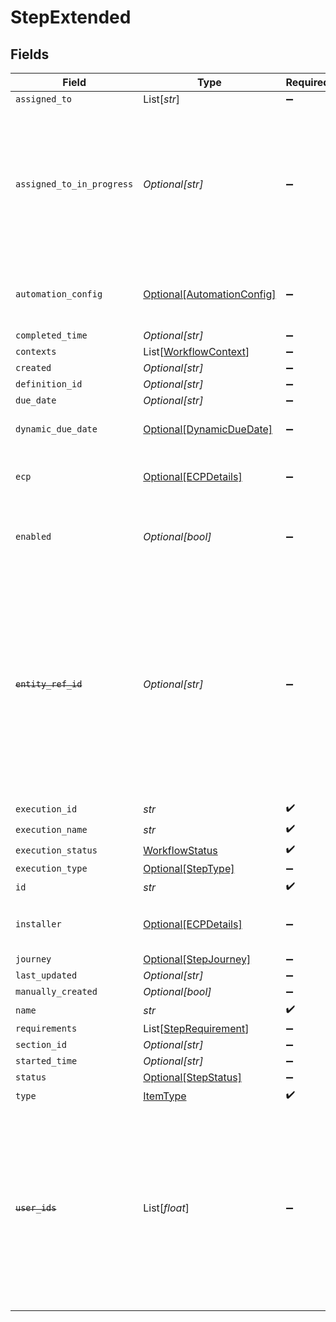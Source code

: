 # StepExtended


## Fields

| Field                                                                                                                                                                                           | Type                                                                                                                                                                                            | Required                                                                                                                                                                                        | Description                                                                                                                                                                                     |
| ----------------------------------------------------------------------------------------------------------------------------------------------------------------------------------------------- | ----------------------------------------------------------------------------------------------------------------------------------------------------------------------------------------------- | ----------------------------------------------------------------------------------------------------------------------------------------------------------------------------------------------- | ----------------------------------------------------------------------------------------------------------------------------------------------------------------------------------------------- |
| `assigned_to`                                                                                                                                                                                   | List[*str*]                                                                                                                                                                                     | :heavy_minus_sign:                                                                                                                                                                              | N/A                                                                                                                                                                                             |
| `assigned_to_in_progress`                                                                                                                                                                       | *Optional[str]*                                                                                                                                                                                 | :heavy_minus_sign:                                                                                                                                                                              | The user which moved the step/task to the IN_PROGRESS state. The user should also be present in the assignedTo property of the step/task                                                        |
| `automation_config`                                                                                                                                                                             | [Optional[AutomationConfig]](../../models/shared/automationconfig.md)                                                                                                                           | :heavy_minus_sign:                                                                                                                                                                              | Configuration for automation execution to run                                                                                                                                                   |
| `completed_time`                                                                                                                                                                                | *Optional[str]*                                                                                                                                                                                 | :heavy_minus_sign:                                                                                                                                                                              | N/A                                                                                                                                                                                             |
| `contexts`                                                                                                                                                                                      | List[[WorkflowContext](../../models/shared/workflowcontext.md)]                                                                                                                                 | :heavy_minus_sign:                                                                                                                                                                              | N/A                                                                                                                                                                                             |
| `created`                                                                                                                                                                                       | *Optional[str]*                                                                                                                                                                                 | :heavy_minus_sign:                                                                                                                                                                              | N/A                                                                                                                                                                                             |
| `definition_id`                                                                                                                                                                                 | *Optional[str]*                                                                                                                                                                                 | :heavy_minus_sign:                                                                                                                                                                              | N/A                                                                                                                                                                                             |
| `due_date`                                                                                                                                                                                      | *Optional[str]*                                                                                                                                                                                 | :heavy_minus_sign:                                                                                                                                                                              | N/A                                                                                                                                                                                             |
| `dynamic_due_date`                                                                                                                                                                              | [Optional[DynamicDueDate]](../../models/shared/dynamicduedate.md)                                                                                                                               | :heavy_minus_sign:                                                                                                                                                                              | set a Duedate for a step then a specific                                                                                                                                                        |
| `ecp`                                                                                                                                                                                           | [Optional[ECPDetails]](../../models/shared/ecpdetails.md)                                                                                                                                       | :heavy_minus_sign:                                                                                                                                                                              | Details regarding ECP for the workflow step                                                                                                                                                     |
| `enabled`                                                                                                                                                                                       | *Optional[bool]*                                                                                                                                                                                | :heavy_minus_sign:                                                                                                                                                                              | enabled flag results from calculating the requirements                                                                                                                                          |
| ~~`entity_ref_id`~~                                                                                                                                                                             | *Optional[str]*                                                                                                                                                                                 | :heavy_minus_sign:                                                                                                                                                                              | : warning: ** DEPRECATED **: This will be removed in a future release, please migrate away from it as soon as possible.<br/><br/>This field is deprecated. It will be soon removed. Please use only id. |
| `execution_id`                                                                                                                                                                                  | *str*                                                                                                                                                                                           | :heavy_check_mark:                                                                                                                                                                              | N/A                                                                                                                                                                                             |
| `execution_name`                                                                                                                                                                                | *str*                                                                                                                                                                                           | :heavy_check_mark:                                                                                                                                                                              | N/A                                                                                                                                                                                             |
| `execution_status`                                                                                                                                                                              | [WorkflowStatus](../../models/shared/workflowstatus.md)                                                                                                                                         | :heavy_check_mark:                                                                                                                                                                              | N/A                                                                                                                                                                                             |
| `execution_type`                                                                                                                                                                                | [Optional[StepType]](../../models/shared/steptype.md)                                                                                                                                           | :heavy_minus_sign:                                                                                                                                                                              | N/A                                                                                                                                                                                             |
| `id`                                                                                                                                                                                            | *str*                                                                                                                                                                                           | :heavy_check_mark:                                                                                                                                                                              | N/A                                                                                                                                                                                             |
| `installer`                                                                                                                                                                                     | [Optional[ECPDetails]](../../models/shared/ecpdetails.md)                                                                                                                                       | :heavy_minus_sign:                                                                                                                                                                              | Details regarding ECP for the workflow step                                                                                                                                                     |
| `journey`                                                                                                                                                                                       | [Optional[StepJourney]](../../models/shared/stepjourney.md)                                                                                                                                     | :heavy_minus_sign:                                                                                                                                                                              | N/A                                                                                                                                                                                             |
| `last_updated`                                                                                                                                                                                  | *Optional[str]*                                                                                                                                                                                 | :heavy_minus_sign:                                                                                                                                                                              | N/A                                                                                                                                                                                             |
| `manually_created`                                                                                                                                                                              | *Optional[bool]*                                                                                                                                                                                | :heavy_minus_sign:                                                                                                                                                                              | N/A                                                                                                                                                                                             |
| `name`                                                                                                                                                                                          | *str*                                                                                                                                                                                           | :heavy_check_mark:                                                                                                                                                                              | N/A                                                                                                                                                                                             |
| `requirements`                                                                                                                                                                                  | List[[StepRequirement](../../models/shared/steprequirement.md)]                                                                                                                                 | :heavy_minus_sign:                                                                                                                                                                              | N/A                                                                                                                                                                                             |
| `section_id`                                                                                                                                                                                    | *Optional[str]*                                                                                                                                                                                 | :heavy_minus_sign:                                                                                                                                                                              | N/A                                                                                                                                                                                             |
| `started_time`                                                                                                                                                                                  | *Optional[str]*                                                                                                                                                                                 | :heavy_minus_sign:                                                                                                                                                                              | N/A                                                                                                                                                                                             |
| `status`                                                                                                                                                                                        | [Optional[StepStatus]](../../models/shared/stepstatus.md)                                                                                                                                       | :heavy_minus_sign:                                                                                                                                                                              | N/A                                                                                                                                                                                             |
| `type`                                                                                                                                                                                          | [ItemType](../../models/shared/itemtype.md)                                                                                                                                                     | :heavy_check_mark:                                                                                                                                                                              | N/A                                                                                                                                                                                             |
| ~~`user_ids`~~                                                                                                                                                                                  | List[*float*]                                                                                                                                                                                   | :heavy_minus_sign:                                                                                                                                                                              | : warning: ** DEPRECATED **: This will be removed in a future release, please migrate away from it as soon as possible.<br/><br/>This field is deprecated. Please use assignedTo                |